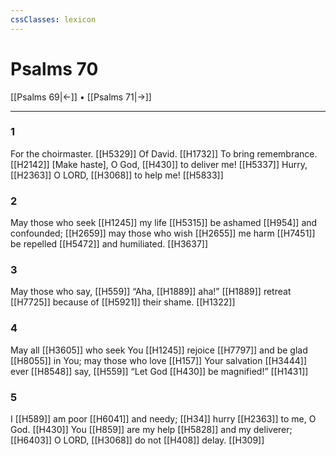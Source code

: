 ```yaml
---
cssClasses: lexicon
---
```


# Psalms 70

[[Psalms 69|←]] • [[Psalms 71|→]]

---

### 1
For the choirmaster. [[H5329]] Of David. [[H1732]] To bring remembrance. [[H2142]] [Make haste], O God, [[H430]] to deliver me! [[H5337]] Hurry, [[H2363]] O LORD, [[H3068]] to help me! [[H5833]]

### 2
May those who seek [[H1245]] my life [[H5315]] be ashamed [[H954]] and confounded; [[H2659]] may those who wish [[H2655]] me harm [[H7451]] be repelled [[H5472]] and humiliated. [[H3637]]

### 3
May those who say, [[H559]] “Aha, [[H1889]] aha!” [[H1889]] retreat [[H7725]] because of [[H5921]] their shame. [[H1322]]

### 4
May all [[H3605]] who seek You [[H1245]] rejoice [[H7797]] and be glad [[H8055]] in You;  may those who love [[H157]] Your salvation [[H3444]] ever [[H8548]] say, [[H559]] “Let God [[H430]] be magnified!” [[H1431]]

### 5
I [[H589]] am poor [[H6041]] and needy; [[H34]] hurry [[H2363]] to me,  O God. [[H430]] You [[H859]] are my help [[H5828]] and my deliverer; [[H6403]] O LORD, [[H3068]] do not [[H408]] delay. [[H309]]

